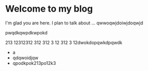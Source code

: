 # Welcome to my blog

I'm glad you are here. I plan to talk about ...
qwwoqwjdoiwjdoqwjd

pwqdkqwpdkwpokd

213
12312312
312
312
3
12
312
3
12dwokdopqwkdpqwdk


- a
- qdqwoidjqw
- qpodkpok213po12k3

